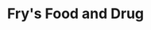 ---
title: "Fry's Food and Drug"
url: /phoenix/frys-food-and-drug-west-indian-school-road-2/
shop: supermarket
---